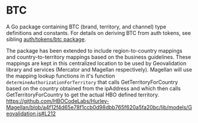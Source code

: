 # BTC
A Go package containing BTC (brand, territory, and
channel) type definitions and constants. For details on deriving BTC from auth tokens, see sibling [auth/tokens/btc package](https://github.com/HBOCodeLabs/hurley-kit/auth/tokens/btc).

The package has been extended to include region-to-country mappings and country-to-territory mappings based on the business guidelines. These mappings are kept in this centralized location to be used by Geovalidation library and services (Mercator and Magellan respectively). Magellan will use the mapping lookup functions in it's function `determineAuthorizationForTerritory` that calls GetTerritoryForCountry based on the country obtained from the ipAddress and which then calls GetTerritoryForCountry to get the actual HBO defined territory. https://github.com/HBOCodeLabs/Hurley-Magellan/blob/a4f12f4d65e78f1ccb0d98dbb765f620a5fa20bc/lib/models/Geovalidation.js#L212
